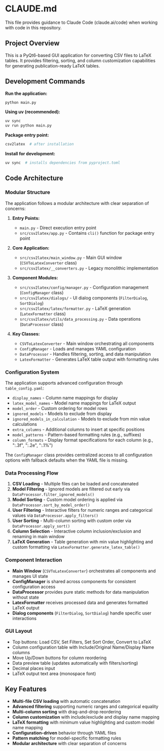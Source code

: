 # CLAUDE.md

This file provides guidance to Claude Code (claude.ai/code) when working with code in this repository.

## Project Overview

This is a PyQt6-based GUI application for converting CSV files to LaTeX tables. It provides filtering, sorting, and column customization capabilities for generating publication-ready LaTeX tables.

## Development Commands

**Run the application:**
```bash
python main.py
```

**Using uv (recommended):**
```bash
uv sync
uv run python main.py
```

**Package entry point:**
```bash
csv2latex  # after installation
```

**Install for development:**
```bash
uv sync  # installs dependencies from pyproject.toml
```

## Code Architecture

### Modular Structure

The application follows a modular architecture with clear separation of concerns:

1. **Entry Points:**
   - `main.py` - Direct execution entry point
   - `src/csv2latex/app.py` - Contains `cli()` function for package entry point

2. **Core Application:**
   - `src/csv2latex/main_window.py` - Main GUI window (`CSVToLatexConverter` class)
   - `src/csv2latex/__converters.py` - Legacy monolithic implementation

3. **Component Modules:**
   - `src/csv2latex/config/manager.py` - Configuration management (`ConfigManager` class)
   - `src/csv2latex/dialogs/` - UI dialog components (`FilterDialog`, `SortDialog`)
   - `src/csv2latex/latex/formatter.py` - LaTeX generation (`LatexFormatter` class)
   - `src/csv2latex/utils/data_processing.py` - Data operations (`DataProcessor` class)

4. **Key Classes:**
   - `CSVToLatexConverter` - Main window orchestrating all components
   - `ConfigManager` - Loads and manages YAML configuration
   - `DataProcessor` - Handles filtering, sorting, and data manipulation
   - `LatexFormatter` - Generates LaTeX table output with formatting rules

### Configuration System

The application supports advanced configuration through `table_config.yaml`:

- `display_names` - Column name mappings for display
- `latex_model_names` - Model name mappings for LaTeX output
- `model_order` - Custom ordering for model rows
- `ignored_models` - Models to exclude from display
- `ignored_models_in_calculation` - Models to exclude from min value calculations
- `extra_columns` - Additional columns to insert at specific positions
- `model_patterns` - Pattern-based formatting rules (e.g., suffixes)
- `column_formats` - Display format specifications for each column (e.g., ":.3f", ":.2e", ":.1%")

The `ConfigManager` class provides centralized access to all configuration options with fallback defaults when the YAML file is missing.

### Data Processing Flow

1. **CSV Loading** - Multiple files can be loaded and concatenated
2. **Model Filtering** - Ignored models are filtered out early via `DataProcessor.filter_ignored_models()`
3. **Model Sorting** - Custom model ordering is applied via `DataProcessor.sort_by_model_order()`
4. **User Filtering** - Interactive filters for numeric ranges and categorical values via `DataProcessor.apply_filters()`
5. **User Sorting** - Multi-column sorting with custom order via `DataProcessor.apply_sort()`
6. **Column Selection** - Interactive column inclusion/exclusion and renaming in main window
7. **LaTeX Generation** - Table generation with min value highlighting and custom formatting via `LatexFormatter.generate_latex_table()`

### Component Interaction

- **Main Window** (`CSVToLatexConverter`) orchestrates all components and manages UI state
- **ConfigManager** is shared across components for consistent configuration access
- **DataProcessor** provides pure static methods for data manipulation without state
- **LatexFormatter** receives processed data and generates formatted LaTeX output
- **Dialog components** (`FilterDialog`, `SortDialog`) handle specific user interactions

### GUI Layout

- Top buttons: Load CSV, Set Filters, Set Sort Order, Convert to LaTeX
- Column configuration table with Include/Original Name/Display Name columns
- Move Up/Down buttons for column reordering
- Data preview table (updates automatically with filters/sorting)
- Decimal places input
- LaTeX output text area (monospace font)

## Key Features

- **Multi-file CSV loading** with automatic concatenation
- **Advanced filtering** supporting numeric ranges and categorical equality
- **Multi-column sorting** with drag-and-drop reordering
- **Column customization** with include/exclude and display name mapping
- **LaTeX formatting** with minimum value highlighting and custom model name mapping
- **Configuration-driven** behavior through YAML files
- **Pattern matching** for model-specific formatting rules
- **Modular architecture** with clear separation of concerns